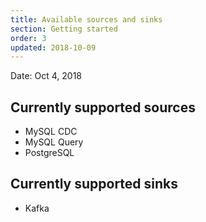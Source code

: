 ```yaml
---
title: Available sources and sinks
section: Getting started
order: 3
updated: 2018-10-09
---
```


Date: Oct 4, 2018

## Currently supported sources

- MySQL CDC
- MySQL Query
- PostgreSQL


## Currently supported sinks

- Kafka
